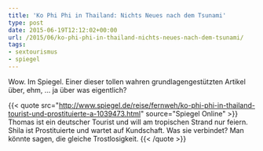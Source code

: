 ```yaml
---
title: 'Ko Phi Phi in Thailand: Nichts Neues nach dem Tsunami'
type: post
date: 2015-06-19T12:12:02+00:00
url: /2015/06/ko-phi-phi-in-thailand-nichts-neues-nach-dem-tsunami/
tags:
- sextourismus
- spiegel
---
```


Wow. Im Spiegel. Einer dieser tollen wahren grundlagengestützten Artikel über, ehm, ... ja über was eigentlich?

{{< quote src="http://www.spiegel.de/reise/fernweh/ko-phi-phi-in-thailand-tourist-und-prostituierte-a-1039473.html" source="Spiegel Online" >}}
Thomas ist ein deutscher Tourist und will am tropischen Strand nur feiern. Shila ist Prostituierte und wartet auf Kundschaft. Was sie verbindet? Man könnte sagen, die gleiche Trostlosigkeit.
{{< /quote >}}
